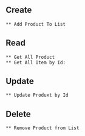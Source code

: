 ## Create
    ** Add Product To List
## Read
    ** Get All Product
    ** Get All Item by Id:
## Update
    ** Update Produxt by Id
## Delete
    ** Remove Product from List